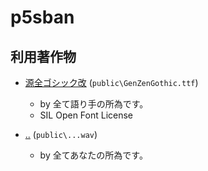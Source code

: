 # p5sban

## 利用著作物

-   [源全ゴシック改](https://drive.google.com/drive/folders/19WidrJoCmI5qLJV-eR_ydURIwxB2-DSH) (`public\GenZenGothic.ttf`)
    -   by 全て語り手の所為です。
    -   SIL Open Font License

-   [..](https://www.youtube.com/watch?v=7CUpc5K1li4) (`public\...wav`)
    -   by 全てあなたの所為です。
